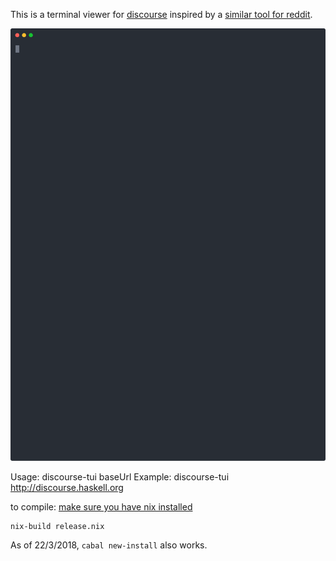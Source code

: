 This is a terminal viewer for [discourse](https://www.discourse.org/) inspired by a [similar tool for reddit](https://github.com/michael-lazar/rtv).

![demo](demo.svg)

Usage: discourse-tui baseUrl
Example: discourse-tui http://discourse.haskell.org

to compile:
[make sure you have nix installed](https://nixos.org/nix/download.html)
```
nix-build release.nix
```

As of 22/3/2018, `cabal new-install` also works.
